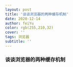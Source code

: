 ```yaml
---
layout: post
title: '谈谈浏览器的两种缓存机制'
date: 2020-12-14
author: feiYu
color: rgb(255,210,32)
cover: ''
tags: 浏览器
subtitle: ''
---
```


### 谈谈浏览器的两种缓存机制

